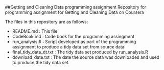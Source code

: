 ##Getting and Cleaning Data programming assignment
Repository for programming assignment for Getting and Cleaning Data on Coursera

The files in this repository are as follows:
- README.md : This file
- CodeBook.md : Code book for the programming assingment
- run_analysis.R : Script developed as part of the programming assignment to produce a tidy data set from source data
- final_tidy_data_dt.txt : The tidy data set produced by run_analysis.R
- download_date.txt : The date the source data was downloaded and used to produce the tidy data set.


